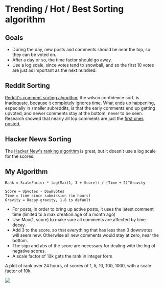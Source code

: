 # Trending / Hot / Best Sorting algorithm
## Goals
- During the day, new posts and comments should be near the top, so they can be voted on.
- After a day or so, the time factor should go away.
- Use a log scale, since votes tend to snowball, and so the first 10 votes are just as important as the next hundred.

## Reddit Sorting
[Reddit's comment sorting algorithm](https://medium.com/hacking-and-gonzo/how-reddit-ranking-algorithms-work-ef111e33d0d9), the wilson confidence sort, is inadequate, because it completely ignores time. What ends up happening, especially in smaller subreddits, is that the early comments end up getting upvoted, and newer comments stay at the bottom, never to be seen. Research showed that nearly all top comments are just the [first ones posted.](https://minimaxir.com/2016/11/first-comment/)

## Hacker News Sorting
The [Hacker New's ranking algorithm](https://medium.com/hacking-and-gonzo/how-hacker-news-ranking-algorithm-works-1d9b0cf2c08d) is great, but it doesn't use a log scale for the scores.

## My Algorithm
```
Rank = ScaleFactor * log(Max(1, 3 + Score)) / (Time + 2)^Gravity

Score = Upvotes - Downvotes
Time = time since submission (in hours)
Gravity = Decay gravity, 1.8 is default
```
- For posts, in order to bring up active posts, it uses the latest comment time (limited to a max creation age of a month ago)
- Use Max(1, score) to make sure all comments are affected by time decay.
- Add 3 to the score, so that everything that has less than 3 downvotes will seem new. Otherwise all new comments would stay at zero, near the bottom.
- The sign and abs of the score are necessary for dealing with the log of negative scores.
- A scale factor of 10k gets the rank in integer form.

A plot of rank over 24 hours, of scores of 1, 5, 10, 100, 1000, with a scale factor of 10k.

![](https://i.imgur.com/w8oBLlL.png)
